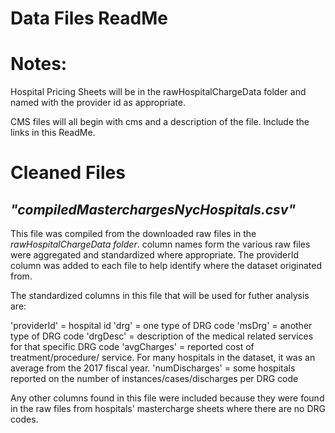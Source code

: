 # Data Files ReadMe

# Notes:
Hospital Pricing Sheets will be in the rawHospitalChargeData folder and named with the provider id as appropriate. 

CMS files will all begin with cms and a description of the file. Include the links in this ReadMe. 

# Cleaned Files
## _"compiledMasterchargesNycHospitals.csv"_
This file was compiled from the downloaded raw files in the _rawHospitalChargeData folder_. column names form the various raw files were aggregated and standardized where appropriate. The providerId column was added to each file to help identify where the dataset originated from. 

The standardized columns in this file that will be used for futher analysis are:

'providerId' = hospital id
'drg' = one type of DRG code
'msDrg' = another type of DRG code
'drgDesc' = description of the medical related services for that specific DRG code
'avgCharges' = reported cost of treatment/procedure/ service. For many hospitals in the dataset, it was an average from the 2017 fiscal year. 
'numDischarges' = some hospitals reported on the number of instances/cases/discharges per DRG code

Any other columns found in this file were included because they were found in the raw files from hospitals' mastercharge sheets where there are no DRG codes.